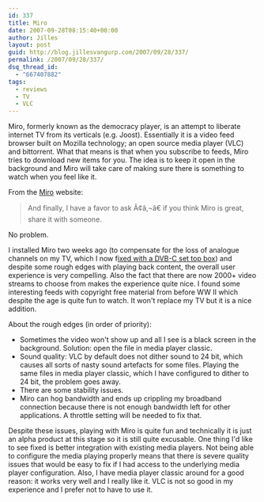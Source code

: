```yaml
---
id: 337
title: Miro
date: 2007-09-28T08:15:40+00:00
author: Jilles
layout: post
guid: http://blog.jillesvangurp.com/2007/09/28/337/
permalink: /2007/09/28/337/
dsq_thread_id:
  - "667407882"
tags:
  - reviews
  - TV
  - VLC
---
```

Miro, formerly known as the democracy player, is an attempt to liberate internet TV from its verticals (e.g. Joost). Essentially it is a video feed browser built on Mozilla technology; an open source media player (VLC) and bittorrent. What that means is that when you subscribe to feeds, Miro tries to download new items for you. The idea is to keep it open in the background and Miro will take care of making sure there is something to watch when you feel like it.

From the <a href="http://www.getmiro.com/blog/2007/09/fundraising-success-50k/">Miro</a> website:

<blockquote>And finally, I have a favor to ask Ã¢â‚¬â€ if you think Miro is great, share it with someone.</blockquote>

No problem. 

I installed Miro two weeks ago (to compensate for the loss of analogue channels on my TV, which I now f<a href="http://blog.jillesvangurp.com/2007/09/24/digiboksi/">ixed with a DVB-C set top box</a>) and despite some rough edges with playing back content, the overall user experience is very compelling. Also the fact that there are now 2000+ video streams to choose from makes the experience quite nice. I found some interesting feeds with copyright free material from before WW II which despite the age is quite fun to watch. It won't replace my TV but it is a nice addition.

About the rough edges (in order of priority):
<ul>
	<li>Sometimes the video won't show up and all I see is a black screen in the background. Solution: open the file in media player classic.</li>
	<li>Sound quality: VLC by default does not dither sound to 24 bit, which causes all sorts of nasty sound artefacts for some files. Playing the same files in media player classic, which I have configured to dither to 24 bit, the problem goes away.</li>
	<li>There are some stability issues.</li>
	<li>Miro can hog bandwidth and ends up crippling my broadband connection because there is not enough bandwidth left for other applications. A throttle setting will be needed to fix that.</li>
</ul>

Despite these issues, playing with Miro is quite fun and technically it is just an alpha product at this stage so it is still quite excusable. One thing I'd like to see fixed is better integration with existing media players. Not being able to configure the media playing properly means that there is severe quality issues that would be easy to fix if I had access to the underlying media player configuration. Also, I have media player classic around for a good reason: it works very well and I really like it. VLC is not so good in my experience and I prefer not to have to use it.

